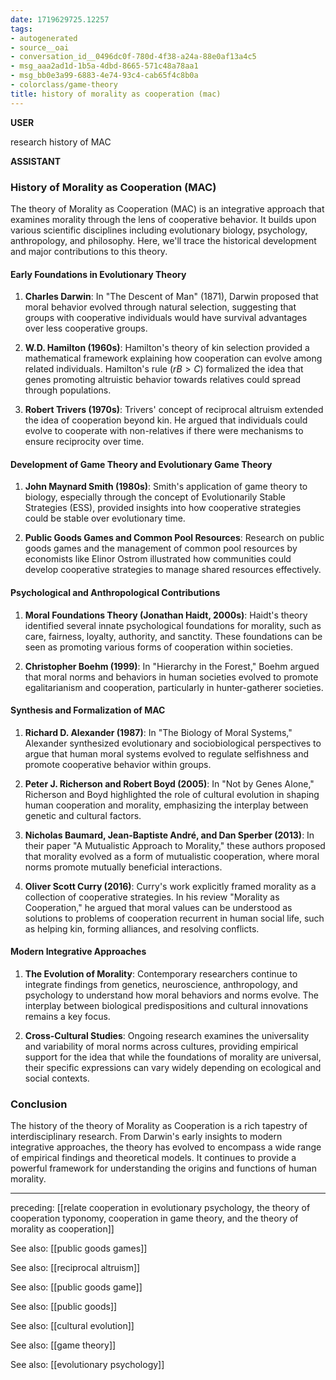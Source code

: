 ```yaml
---
date: 1719629725.12257
tags:
- autogenerated
- source__oai
- conversation_id__0496dc0f-780d-4f38-a24a-88e0af13a4c5
- msg_aaa2ad1d-1b5a-4dbd-8665-571c48a78aa1
- msg_bb0e3a99-6883-4e74-93c4-cab65f4c8b0a
- colorclass/game-theory
title: history of morality as cooperation (mac)
---
```


**USER**

research history of MAC


**ASSISTANT**

### History of Morality as Cooperation (MAC)

The theory of Morality as Cooperation (MAC) is an integrative approach that examines morality through the lens of cooperative behavior. It builds upon various scientific disciplines including evolutionary biology, psychology, anthropology, and philosophy. Here, we'll trace the historical development and major contributions to this theory.

#### Early Foundations in Evolutionary Theory

1. **Charles Darwin**: In "The Descent of Man" (1871), Darwin proposed that moral behavior evolved through natural selection, suggesting that groups with cooperative individuals would have survival advantages over less cooperative groups.

2. **W.D. Hamilton (1960s)**: Hamilton's theory of kin selection provided a mathematical framework explaining how cooperation can evolve among related individuals. Hamilton's rule ($rB > C$) formalized the idea that genes promoting altruistic behavior towards relatives could spread through populations.

3. **Robert Trivers (1970s)**: Trivers' concept of reciprocal altruism extended the idea of cooperation beyond kin. He argued that individuals could evolve to cooperate with non-relatives if there were mechanisms to ensure reciprocity over time.

#### Development of Game Theory and Evolutionary Game Theory

1. **John Maynard Smith (1980s)**: Smith's application of game theory to biology, especially through the concept of Evolutionarily Stable Strategies (ESS), provided insights into how cooperative strategies could be stable over evolutionary time.

2. **Public Goods Games and Common Pool Resources**: Research on public goods games and the management of common pool resources by economists like Elinor Ostrom illustrated how communities could develop cooperative strategies to manage shared resources effectively.

#### Psychological and Anthropological Contributions

1. **Moral Foundations Theory (Jonathan Haidt, 2000s)**: Haidt's theory identified several innate psychological foundations for morality, such as care, fairness, loyalty, authority, and sanctity. These foundations can be seen as promoting various forms of cooperation within societies.

2. **Christopher Boehm (1999)**: In "Hierarchy in the Forest," Boehm argued that moral norms and behaviors in human societies evolved to promote egalitarianism and cooperation, particularly in hunter-gatherer societies.

#### Synthesis and Formalization of MAC

1. **Richard D. Alexander (1987)**: In "The Biology of Moral Systems," Alexander synthesized evolutionary and sociobiological perspectives to argue that human moral systems evolved to regulate selfishness and promote cooperative behavior within groups.

2. **Peter J. Richerson and Robert Boyd (2005)**: In "Not by Genes Alone," Richerson and Boyd highlighted the role of cultural evolution in shaping human cooperation and morality, emphasizing the interplay between genetic and cultural factors.

3. **Nicholas Baumard, Jean-Baptiste André, and Dan Sperber (2013)**: In their paper "A Mutualistic Approach to Morality," these authors proposed that morality evolved as a form of mutualistic cooperation, where moral norms promote mutually beneficial interactions.

4. **Oliver Scott Curry (2016)**: Curry's work explicitly framed morality as a collection of cooperative strategies. In his review "Morality as Cooperation," he argued that moral values can be understood as solutions to problems of cooperation recurrent in human social life, such as helping kin, forming alliances, and resolving conflicts.

#### Modern Integrative Approaches

1. **The Evolution of Morality**: Contemporary researchers continue to integrate findings from genetics, neuroscience, anthropology, and psychology to understand how moral behaviors and norms evolve. The interplay between biological predispositions and cultural innovations remains a key focus.

2. **Cross-Cultural Studies**: Ongoing research examines the universality and variability of moral norms across cultures, providing empirical support for the idea that while the foundations of morality are universal, their specific expressions can vary widely depending on ecological and social contexts.

### Conclusion

The history of the theory of Morality as Cooperation is a rich tapestry of interdisciplinary research. From Darwin's early insights to modern integrative approaches, the theory has evolved to encompass a wide range of empirical findings and theoretical models. It continues to provide a powerful framework for understanding the origins and functions of human morality.


---

preceding: [[relate cooperation in evolutionary psychology, the theory of cooperation typonomy, cooperation in game theory, and the theory of morality as cooperation]]

See also: [[public goods games]]


See also: [[reciprocal altruism]]


See also: [[public goods game]]


See also: [[public goods]]


See also: [[cultural evolution]]


See also: [[game theory]]


See also: [[evolutionary psychology]]